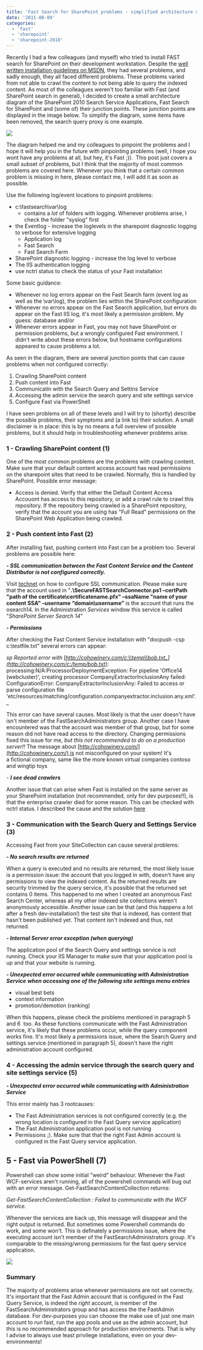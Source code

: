 ```yaml
---
title: 'Fast Search for SharePoint problems - simplified architecture diagram'
date: '2011-08-09'
categories:
  - 'fast'
  - 'sharepoint'
  - 'sharepoint-2010'
---
```


Recently I had a few colleagues (and myself) who tried to install FAST search for SharePoint on their development workstation. Despite the [well written installation guidelines on MSDN](http://technet.microsoft.com/en-us/library/ff381243.aspx 'Fast installation and configuration guide on MSDN'), they had several problems, and sadly enough, they all faced different problems. These problems varied from not able to crawl the content to not being able to query the indexed content. As most of the colleagues weren't too familiar with Fast (and SharePoint search in general), I decided to create a small architecture diagram of the SharePoint 2010 Search Service Applications, Fast Search for SharePoint and (some of) their junction points. These junction points are displayed in the image below. To simplify the diagram, some items have been removed, the search query proxy is one example.

![](images/img_52a49b56f2b97.png)

The diagram helped me and my colleagues to pinpoint the problems and I hope it will help you in the future with pinpointing problems (well, I hope you wont have any problems at all, but hey, it's Fast ;)).  This post just covers a small subset of problems, but I think that the majority of most common problems are covered here. Whenever you think that a certain common problem is missing in here, please contact me, I will add it as soon as possible.

Use the following log/event locations to pinpoint problems:

- c:\\fastsearch\\var\\log
  - contains a *lot* of folders with logging. Whenever problems arise, I check the folder "syslog" first
- the Eventlog - increase the loglevels in the sharepoint diagnostic logging to verbose for extensive logging
  - Application log
  - Fast Search
  - Fast Search Farm
- SharePoint diagnostic logging - increase the log level to verbose
- The IIS authentication logging
- use nctrl status to check the status of your Fast installation

Some basic guidance:

- Whenever no log errors appear on the Fast Search farm (event log as well as the \\var\\log), the problem lies within the SharePoint configuration
- Whenever no errors appear on the Fast Search application, but errors do appear on the Fast IIS log, it's most likely a permission problem. My guess: database and/or
- Whenever errors appear in Fast, you may not have SharePoint or permission problems, but a wrongly configured Fast environment. I didn't write about these errors below, but hostname configurations appeared to cause problems a lot.

As seen in the diagram, there are several junction points that can cause problems when not configured correctly:

1. Crawling SharePoint content
2. Push content into Fast
3. Communicatin with the Search Query and Settins Service
4. Accessing the admin service the search query and site settings service
5. Configure Fast via PowerShell

I have seen problems on all of these levels and I will try to (shortly) describe the possible problems, their symptoms and (a link to) their solution. A small disclaimer is in place: this is by no means a full overview of possible problems, but it should help in troubleshooting whenever problems arise.

### 1 - Crawling SharePoint content (1)

One of the most common problems are the problems with crawling content. Make sure that your default content access account has read permissions on the sharepoint sites that need to be crawled. Normally, this is handled by SharePoint. Possible error message:

- Access is denied. Verify that either the Default Content Access Accouont has access to this repository, or add a crawl rule to crawl this repository. If the repository being crawled is a SharePoint repository, verify that the account you are using has "Full Read" permissions on the SharePoint Web Application being crawled.

### 2 - Push content into Fast (2)

After installing fast, pushing content into Fast can be a problem too. Several problems are possible here:

**_\- SSL communication between the Fast Content Service and the Content Distributor is not configured correctly._**

Visit [technet](http://technet.microsoft.com/en-us/library/ff381261.aspx#BKMK_Configure_ssl_enabled_communication) on how to configure SSL communication. Please make sure that the account used in "**.\\SecureFASTSearchConnector.ps1 –certPath "path of the certificate\\certificatename.pfx" –ssaName "name of your content SSA" –username “domain\\username”** is the account that runs the osearch14. In the Administration *Services* window this service is called "_SharePoint Server Search 14_"

_**\- Permissions**_

After checking the Fast Content Service installation with "docpush -csp c:\\testfile.txt" several errors can appear:

_sp Reported error with_ [_http://cohowinery.com/c:\\temp\\bob.txt_](http://cohowinery.com/c:/temp/bob.txt)_: processing:N/A:ProcessorDeploymentException: For pipeline 'Office14 (webcluster)', creating processor CompanyExtractorInclusionAny failed: ConfigurationError: CompanyExtractorInclusionAny: Failed to access or parse configuration file 'etc/resources/matching/configuration.companyextractor.inclusion.any.xml'._

This error can have several causes. Most likely is that the user doesn't have isn't member of the FastSearchAdministrators group. Another case I have encountered was that the account was member of that group, but for some reason did not have read access to the directory. Changing permissions fixed this issue for me, *but this not recommended to do on a production server!!* The message about [http://cohowinery.com/](http://cohowinery.com/) is not misconfigured on your system! It's a fictional company, same like the more known virtual companies contoso and wingtip toys

\- **_I see dead crawlers_**

Another issue that can arise when Fast is installed on the same server as your SharePoint installation (not recommended, only for dev purposes!!), is that the enterprise crawler died for some reason. This can be checked with nctrl status. I described the cause and the solution [here](http://bloggingabout.net/blogs/bas/archive/2011/05/19/fast-for-sharepoint-2010-enterprise-crawler-is-not-working.aspx)

### 3 - Communication with the Search Query and Settings Service (3)

Accessing Fast from your SiteCollection can cause several problems:

**_\- No search results are returned_**

When a query is executed and no results are returned, the most likely issue is a permission issue: the account that you logged in with, doesn't have any permissions to view the indexed content. As the returned results are security trimmed by the query service, it's possible that the returned set contains 0 items. This happened to me when I created an anonymous Fast Search Center, whereas all my other indexed site collections weren't anonymously accessible. Another issue can be that (and this happens a lot after a fresh dev-installation!) the test site that is indexed, has content that hasn't been published yet. That content isn't indexed and thus, not returned.

**_\- Internal Server error exception (when querying)_**

The application pool of the Search Query and settings service is not running. Check your IIS Manager to make sure that your application pool is up and that your website is running.

**_\- Unexpected error occurred while communicating with Administration Service_** **_when accessing one of the following site settings menu entries_**

- visual best bets
- context information
- promotion/demotion (ranking)

When this happens, please check the problems mentioned in paragraph 5 and 6  too. As these functions communicate with the Fast Administration service, it's likely that these problems occur, while the query component works fine. It's most likely a permissions issue, where the Search Query and settings service (mentioned in paragraph 5), doesn't have the right administration account configured.

### 4 - Accessing the admin service through the search query and site settings service (5)

**_\- Unexpected error occurred while communicating with Administration Service_**

This error mainly has 3 rootcauses:

- The Fast Administration services is not configured correctly (e.g. the wrong location is configured in the Fast Query service application)
- The Fast Administration application pool is not running
- Permissions ;). Make sure that that the right Fast Admin account is configured in the Fast Query service application.

## 5 - Fast via PowerShell (7)

Powershell can show some initial "weird" behaviour. Whenever the Fast WCF-services aren't running, all of the powershell commands will bug out with an error message. Get-FastSearchContentCollection returns:

_Get-FastSearchContentCollection : Failed to communicate with the WCF service._

Whenever the services are back up, this message will disappear and the right output is returned. But sometimes some Powershell commands do work, and some won't. This is definately a permissions issue, where the executing account isn't member of the FastSearchAdministrators group. It's comparable to the missing/wrong permissions for the fast query service application.

![](images/img_52a49b695d284.png)

### Summary

The majority of problems arise whenever permissions are not set correctly. It's important that the Fast Admin account that is configured in the Fast Query Service, is indeed the *right* account, is member of the FastSearchAdministrators group and has access the the FastAdmin database. For dev-purposes you can choose the make use of just one main account to run fast, run the app pools and use as the admin account, but this is no recommended approach for production environments. That is why I advise to always use least privilege installations, even on your dev-environments!

